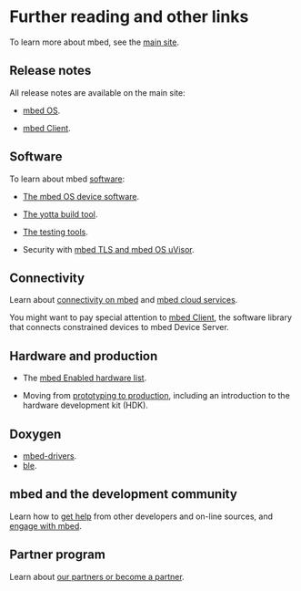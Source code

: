 # Further reading and other links

To learn more about mbed, see the [main site](http://mbed.com).

## Release notes

All release notes are available on the main site:

* [mbed OS](https://www.mbed.com/en/development/software/mbed-os/releases/).

* [mbed Client](https://www.mbed.com/en/development/software/mbed-client/releases/).

## Software

To learn about mbed [software](http://mbed.com/en/development/software/): 

* [The mbed OS device software](http://mbed.com/en/development/software/mbed-os/).

* [The yotta build tool](http://mbed.com/en/development/software/tools/yotta/).

* [The testing tools](http://mbed.com/en/development/software/tools/testing/).

* Security with [mbed TLS and mbed OS uVisor](http://mbed.com/en/technologies/security/).

## Connectivity

Learn about [connectivity on mbed](http://mbed.com/en/technologies/connectivity/) and [mbed cloud services](http://mbed.com/en/development/cloud/).

You might want to pay special attention to [mbed Client](/http://v3.mbed.com/en/development/cloud/mbed-client/), the software library that connects constrained devices to mbed Device Server.

## Hardware and production

* The [mbed Enabled hardware list](http://mbed.com/en/development/hardware/).

* Moving from [prototyping to production](http://mbed.com/en/development/hardware/prototyping-production/), including an introduction to the hardware development kit (HDK).

## Doxygen

* [mbed-drivers](https://docs.mbed.com/docs/mbed-drivers-api/en/latest/api/index.html).
* [ble](https://docs.mbed.com/docs/ble-api/en/master/api/index.html).

## mbed and the development community

Learn how to [get help](http://mbed.com/en/development/community-help/) from other developers and on-line sources, and [engage with mbed](http://mbed.com/en/about-mbed/engage-with-us/).

## Partner program

Learn about [our partners or become a partner](http://mbed.com/en/partners/).
